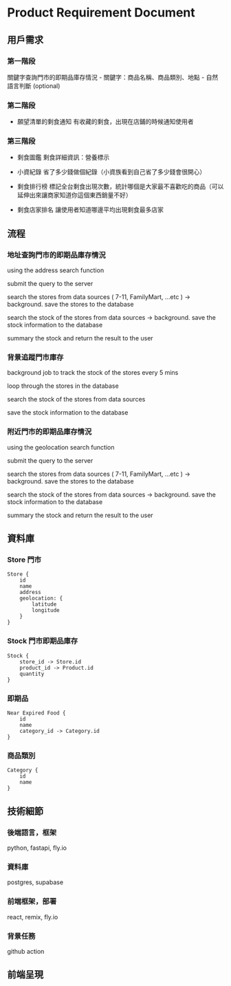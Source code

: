 # Product Requirement Document

## 用戶需求

### 第一階段

關鍵字查詢門市的即期品庫存情況
    - 關鍵字：商品名稱、商品類別、地點
    - 自然語言判斷 (optional)

### 第二階段

- 願望清單的剩食通知
  有收藏的剩食，出現在店鋪的時候通知使用者

### 第三階段

- 剩食圖鑑
  剩食詳細資訊：營養標示

- 小資紀錄
  省了多少錢做個紀錄（小資族看到自己省了多少錢會很開心）

- 剩食排行榜
  標記全台剩食出現次數，統計哪個是大家最不喜歡吃的商品（可以延伸出來讓商家知道你這個東西銷量不好）

- 剩食店家排名
  讓使用者知道哪邊平均出現剩食最多店家

## 流程

### 地址查詢門市的即期品庫存情況

using the address search function

submit the query to the server

search the stores from data sources ( 7-11, FamilyMart, ...etc )
    -> background. save the stores to the database

search the stock of the stores from data sources
    -> background. save the stock information to the database

summary the stock and return the result to the user

### 背景追蹤門市庫存

background job to track the stock of the stores every 5 mins

loop through the stores in the database

search the stock of the stores from data sources

save the stock information to the database

### 附近門市的即期品庫存情況

using the geolocation search function

submit the query to the server

search the stores from data sources ( 7-11, FamilyMart, ...etc )
    -> background. save the stores to the database

search the stock of the stores from data sources
    -> background. save the stock information to the database

summary the stock and return the result to the user


## 資料庫

### Store 門市

```
Store {
    id
    name
    address
    geolocation: {
        latitude
        longitude
    }
}
```

### Stock 門市即期品庫存

```
Stock {
    store_id -> Store.id
    product_id -> Product.id
    quantity
}
```

### 即期品

```
Near Expired Food {
    id
    name
    category_id -> Category.id
}
```

### 商品類別

```
Category {
    id
    name
}
```

## 技術細節

### 後端語言，框架

python, fastapi, fly.io

### 資料庫

postgres, supabase

### 前端框架，部署

react, remix, fly.io

### 背景任務

github action


## 前端呈現

###

